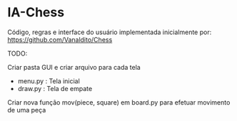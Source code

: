 # IA-Chess
Código, regras e interface do usuário implementada inicialmente por:
https://github.com/Vanaldito/Chess  

TODO:

Criar pasta GUI e criar arquivo para cada tela  
- menu.py : Tela inicial
- draw.py : Tela de empate  

Criar nova função mov(piece, square) em board.py para efetuar movimento de uma peça

<!-- apenas arquivos criados, fazer o resto -->